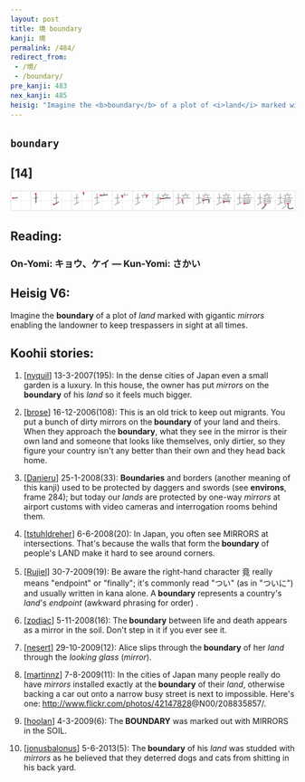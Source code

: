 ```yaml
---
layout: post
title: 境 boundary
kanji: 境
permalink: /484/
redirect_from:
 - /境/
 - /boundary/
pre_kanji: 483
nex_kanji: 485
heisig: "Imagine the <b>boundary</b> of a plot of <i>land</i> marked with gigantic <i>mirrors</i> enabling the landowner to keep trespassers in sight at all times."
---
```


## `boundary`

## [14]

<div class="stroke"><img src="../images/E5A283.png" /></div>

## Reading:

### On-Yomi: キョウ、ケイ &mdash; Kun-Yomi: さかい

## Heisig V6:

Imagine the <b>boundary</b> of a plot of <i>land</i> marked with gigantic <i>mirrors</i> enabling the landowner to keep trespassers in sight at all times.

## Koohii stories:

1) [<a href="http://kanji.koohii.com/profile/nyquil">nyquil</a>] 13-3-2007(195): In the dense cities of Japan even a small garden is a luxury. In this house, the owner has put <em>mirrors</em> on the<strong> boundary</strong> of his <em>land</em> so it feels much bigger.

2) [<a href="http://kanji.koohii.com/profile/brose">brose</a>] 16-12-2006(108): This is an old trick to keep out migrants. You put a bunch of dirty mirrors on the<strong> boundary</strong> of your land and theirs. When they approach the<strong> boundary</strong>, what they see in the mirror is their own land and someone that looks like themselves, only dirtier, so they figure your country isn&#039;t any better than their own and they head back home.

3) [<a href="http://kanji.koohii.com/profile/Danieru">Danieru</a>] 25-1-2008(33): <strong>Boundaries</strong> and borders (another meaning of this kanji) used to be protected by daggers and swords (see <strong>environs</strong>, frame 284); but today our <em>lands</em> are protected by one-way <em>mirrors</em> at airport customs with video cameras and interrogation rooms behind them.

4) [<a href="http://kanji.koohii.com/profile/tstuhldreher">tstuhldreher</a>] 6-6-2008(20): In Japan, you often see MIRRORS at intersections. That&#039;s because the walls that form the<strong> boundary</strong> of people&#039;s LAND make it hard to see around corners.

5) [<a href="http://kanji.koohii.com/profile/Rujiel">Rujiel</a>] 30-7-2009(19): Be aware the right-hand character 竟 really means &quot;endpoint&quot; or &quot;finally&quot;; it&#039;s commonly read &quot;つい&quot; (as in &quot;ついに&quot;) and usually written in kana alone. A<strong> boundary</strong> represents a country&#039;s <em>land</em>&#039;s <em>endpoint</em> (awkward phrasing for order) .

6) [<a href="http://kanji.koohii.com/profile/zodiac">zodiac</a>] 5-11-2008(16): The<strong> boundary</strong> between life and death appears as a mirror in the soil. Don&#039;t step in it if you ever see it.

7) [<a href="http://kanji.koohii.com/profile/nesert">nesert</a>] 29-10-2009(12): Alice slips through the<strong> boundary</strong> of her <em>land</em> through the <em>looking glass</em> (<em>mirror</em>).

8) [<a href="http://kanji.koohii.com/profile/martinnz">martinnz</a>] 7-8-2009(11): In the cities of Japan many people really do have <em>mirrors</em> installed exactly at the<strong> boundary</strong> of their <em>land</em>, otherwise backing a car out onto a narrow busy street is next to impossible. Here&#039;s one: <a href="http://www.flickr.com/photos/42147828">http://www.flickr.com/photos/42147828</a>@N00/208835857/.

9) [<a href="http://kanji.koohii.com/profile/hoolan">hoolan</a>] 4-3-2009(6): The<strong> BOUNDARY</strong> was marked out with MIRRORS in the SOIL.

10) [<a href="http://kanji.koohii.com/profile/jonusbalonus">jonusbalonus</a>] 5-6-2013(5): The<strong> boundary</strong> of his <em>land</em> was studded with <em>mirrors</em> as he believed that they deterred dogs and cats from shitting in his back yard.
